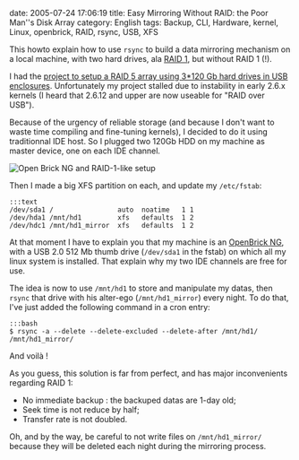 date: 2005-07-24 17:06:19
title: Easy Mirroring Without RAID: the Poor Man''s Disk Array
category: English
tags: Backup, CLI, Hardware, kernel, Linux, openbrick, RAID, rsync, USB, XFS

This howto explain how to use `rsync` to build a data mirroring mechanism on a local machine, with two hard drives, ala [RAID 1](http://en.wikipedia.org/wiki/RAID1), but without RAID 1 (!).

I had the [project to setup a RAID 5 array using 3*120 Gb hard drives in USB enclosures](http://kevin.deldycke.com/2005/04/creer-un-espace-de-stockage-fiable-avec-raid-5-et-lvm-sous-linux/). Unfortunately my project stalled due to instability in early 2.6.x kernels (I heard that 2.6.12 and upper are now useable for "RAID over USB").

Because of the urgency of reliable storage (and because I don't want to waste time compiling and fine-tuning kernels), I decided to do it using traditionnal IDE host. So I plugged two 120Gb HDD on my machine as master device, one on each IDE channel.

![Open Brick NG and RAID-1-like setup](/static/uploads/2005/07/photo_f3.jpg)

Then I made a big XFS partition on each, and update my `/etc/fstab`:

    :::text
    /dev/sda1 /                auto  noatime   1 1
    /dev/hda1 /mnt/hd1         xfs   defaults  1 2
    /dev/hdc1 /mnt/hd1_mirror  xfs   defaults  1 2

At that moment I have to explain you that my machine is an [OpenBrick NG](http://web.archive.org/web/20060822232700/http://www.storever.com/product/openbrick/openbrick-ng), with a USB 2.0 512 Mb thumb drive (`/dev/sda1` in the fstab) on which all my linux system is installed. That explain why my two IDE channels are free for use.

The idea is now to use `/mnt/hd1` to store and manipulate my datas, then `rsync` that drive with his alter-ego (`/mnt/hd1_mirror`) every night. To do that, I've just added the following command in a cron entry:

    :::bash
    $ rsync -a --delete --delete-excluded --delete-after /mnt/hd1/ /mnt/hd1_mirror/

And voilà !

As you guess, this solution is far from perfect, and has major inconvenients regarding RAID 1:

  * No immediate backup : the backuped datas are 1-day old;
  * Seek time is not reduce by half;
  * Transfer rate is not doubled.

Oh, and by the way, be careful to not write files on `/mnt/hd1_mirror/` because they will be deleted each night during the mirroring process.
